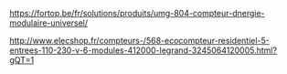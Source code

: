 https://fortop.be/fr/solutions/produits/umg-804-compteur-dnergie-modulaire-universel/

http://www.elecshop.fr/compteurs-/568-ecocompteur-residentiel-5-entrees-110-230-v-6-modules-412000-legrand-3245064120005.html?gQT=1
